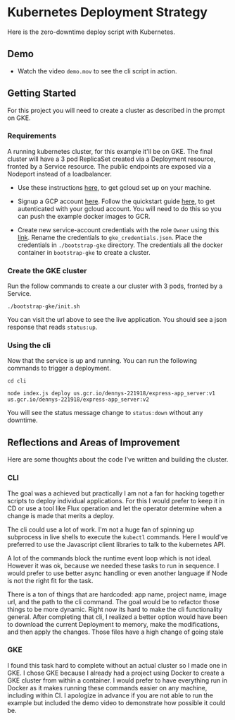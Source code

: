 # Kubernetes Deployment Strategy
Here is the zero-downtime deploy script with Kubernetes.

## Demo
- Watch the video `demo.mov` to see the cli script in action.

## Getting Started
For this project you will need to create a cluster as described in the prompt on GKE.

### Requirements
A running kubernetes cluster, for this example it'll be on GKE. The final cluster will have a 3 pod ReplicaSet created via a Deployment resource, fronted by a Service resource. The public endpoints are exposed via a Nodeport instead of a loadbalancer.

- Use these instructions [here](https://cloud.google.com/sdk/docs/quickstart-macos), to get gcloud set up on your machine.

- Signup a GCP account [here](https://cloud.google.com/). Follow the quickstart guide [here](https://cloud.google.com/kubernetes-engine/docs/quickstart), to get autenticated with your gcloud account. You will need to do this so you can push the example docker images to GCR.

- Create new service-account credentials with the role `Owner` using this [link](https://console.cloud.google.com/apis/credentials). Rename the credentials to `gke_credentials.json`. Place the credentials in `./bootstrap-gke` directory. The credentials all the docker container in `bootstrap-gke` to create a cluster.

### Create the GKE cluster
Run the follow commands to create a our cluster with 3 pods, fronted by a Service.

```
./bootstrap-gke/init.sh
```

You can visit the url above to see the live application.
You should see a json response that reads `status:up`.

### Using the cli
Now that the service is up and running. You can run the following commands to trigger a deployment.

```
cd cli
```

```
node index.js deploy us.gcr.io/dennys-221918/express-app_server:v1 us.gcr.io/dennys-221918/express-app_server:v2
```

You will see the status message change to `status:down` without any downtime.


## Reflections and Areas of Improvement
Here are some thoughts about the code I've written and building the cluster.

### CLI
The goal was a achieved but practically I am not a fan for hacking together scripts to deploy individual applications. For this I would prefer to keep it in CD or use a tool like Flux operation and let the operator determine when a change is made that merits a deploy.

The cli could use a lot of work. I'm not a huge fan of spinning up subprocess in live shells to execute the `kubectl` commands. Here I would've preferred to use the Javascript client libraries to talk to the kubernetes API. 

A lot of the commands block the runtime event loop which is not ideal. However it was ok, because we needed these tasks to run in sequence. I would prefer to use better async handling or even another language if Node is not the right fit for the task.

There is a ton of things that are hardcoded: app name, project name, image url, and the path to the cli command. The goal would be to refactor those things to be more dynamic. Right now its hard to make the cli functionality general. After completing that cli, I realized a better option would have been to download the current Deployment to memory, make the modifications, and then apply the changes. Those files have a high change of going stale

### GKE
I found this task hard to complete without an actual cluster so I made one in GKE. I chose GKE because I already had a project using Docker to create a GKE cluster from within a container. I would prefer to have everything run in Docker as it makes running these commands easier on any machine, including within CI. I apologize in advance if you are not able to run the example but included the demo video to demonstrate how possible it could be.
